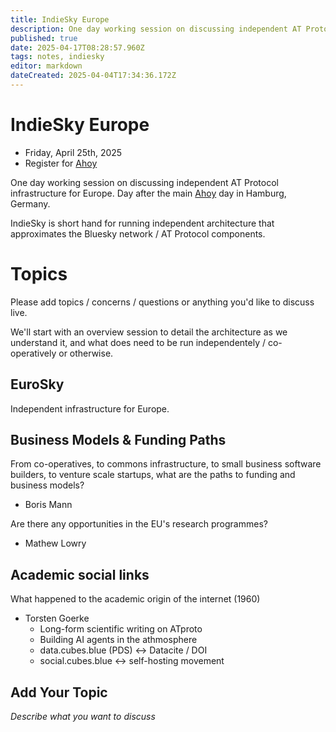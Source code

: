 ```yaml
---
title: IndieSky Europe
description: One day working session on discussing independent AT Protocol infrastructure for Europe
published: true
date: 2025-04-17T08:28:57.960Z
tags: notes, indiesky
editor: markdown
dateCreated: 2025-04-04T17:34:36.172Z
---
```


# IndieSky Europe

* Friday, April 25th, 2025
* Register for [Ahoy](https://ahoy.eu)

One day working session on discussing independent AT Protocol infrastructure for Europe. Day after the main [Ahoy](https://ahoy.eu) day in Hamburg, Germany.

IndieSky is short hand for running independent architecture that approximates the Bluesky network / AT Protocol components.

# Topics

Please add topics / concerns / questions or anything you'd like to discuss live.

We'll start with an overview session to detail the architecture as we understand it, and what does need to be run independentely / co-operatively or otherwise.

## EuroSky

Independent infrastructure for Europe.

## Business Models & Funding Paths

From co-operatives, to commons infrastructure, to small business software builders, to venture scale startups, what are the paths to funding and business models?

* Boris Mann

Are there any opportunities in the EU's research programmes?

* Mathew Lowry

## Academic social links
What happened to the academic origin of the internet (1960)
- Torsten Goerke
	- Long-form scientific writing on ATproto
	- Building AI agents in the athmosphere
	- data.cubes.blue (PDS) <-> Datacite / DOI
	- social.cubes.blue <-> self-hosting movement
  
## Add Your Topic

*Describe what you want to discuss*


